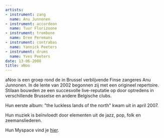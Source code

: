 ```yaml
---
artists:
- instrument: zang
  name: Anu Junnonen
- instrument: accordeon
  name: Tuur Florizoone
- instrument: trombone
  name: Dree Peremans
- instrument: contrabas
  name: Yannick Peeters
- instrument: drums
  name: Yves Peeters
date: 13-06-2008
title: aNoo
---
```

aNoo is een groep rond de in Brussel verblijvende Finse zangeres Anu Junnonen. 
In de lente van 2002 begonnen zij met een origineel repertoire. 
Stilaan bouwden ze een succesvolle live-reputatie op door optredens in verschillende 
Brusselse en andere Belgische clubs. 

Hun eerste album: "the luckless lands of the north" kwam uit in april 2007. 

Hun muziek is beïnvloedt door elementen uit de jazz, pop, folk en zeemansliederen.

Hun Myspace vind je [hier](http://profile.myspace.com/index.cfm?fuseaction=user.viewprofile&friendid=118772388).
